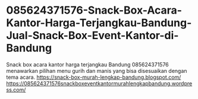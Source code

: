 # 085624371576-Snack-Box-Acara-Kantor-Harga-Terjangkau-Bandung-Jual-Snack-Box-Event-Kantor-di-Bandung
Snack box acara kantor harga terjangkau Bandung 085624371576 menawarkan pilihan menu gurih dan manis yang bisa disesuaikan dengan tema acara. https://snack-box-murah-lengkap-bandung.blogspot.com/ https://085624371576snackboxeventkantormurahlengkapbandung.wordpress.com/
